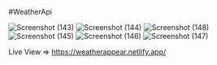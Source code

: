 #WeatherApi

![Screenshot (143)](https://github.com/user-attachments/assets/e1676326-bb85-43de-8367-0741a505223a)
![Screenshot (144)](https://github.com/user-attachments/assets/c8f311fd-8acb-4146-b0b3-0d60ab9e0f78)
![Screenshot (148)](https://github.com/user-attachments/assets/ff313eca-c854-42ef-bc8a-4605ae235388)
![Screenshot (145)](https://github.com/user-attachments/assets/a897318d-f27c-4844-b3b8-ef0398eae279)
![Screenshot (146)](https://github.com/user-attachments/assets/2f1faa59-5115-4f32-acf7-02818d762bea)
![Screenshot (147)](https://github.com/user-attachments/assets/bf565038-7603-44d4-b3ab-220751e66dc8)

Live View => https://weatherappear.netlify.app/
